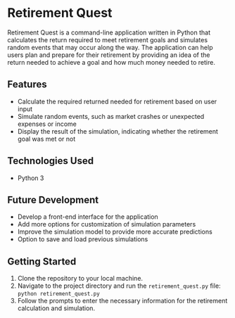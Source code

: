 # Retirement Quest
Retirement Quest is a command-line application written in Python that calculates the return required to meet retirement goals and simulates random events that may occur along the way. The application can help users plan and prepare for their retirement by providing an idea of the return needed to achieve a goal and how much money needed to retire.

## Features
- Calculate the required returned needed for retirement based on user input
- Simulate random events, such as market crashes or unexpected expenses or income
- Display the result of the simulation, indicating whether the retirement goal was met or not

## Technologies Used
- Python 3

## Future Development
- Develop a front-end interface for the application
- Add more options for customization of simulation parameters
- Improve the simulation model to provide more accurate predictions
- Option to save and load previous simulations

## Getting Started
1. Clone the repository to your local machine.
2. Navigate to the project directory and run the `retirement_quest.py` file: `python retirement_quest.py`
3. Follow the prompts to enter the necessary information for the retirement calculation and simulation.

